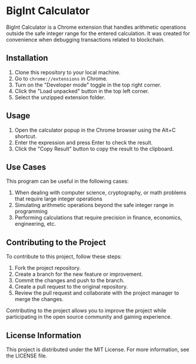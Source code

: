 # BigInt Calculator

BigInt Calculator is a Chrome extension that handles arithmetic operations outside the safe integer range for the entered calculation. It was created for convenience when debugging transactions related to blockchain.

## Installation

1. Clone this repository to your local machine.
2. Go to `chrome://extensions` in Chrome.
3. Turn on the "Developer mode" toggle in the top right corner.
4. Click the "Load unpacked" button in the top left corner.
5. Select the unzipped extension folder.

## Usage

1. Open the calculator popup in the Chrome browser using the Alt+C shortcut.
2. Enter the expression and press Enter to check the result.
3. Click the "Copy Result" button to copy the result to the clipboard.

## Use Cases

This program can be useful in the following cases:

1. When dealing with computer science, cryptography, or math problems that require large integer operations
2. Simulating arithmetic operations beyond the safe integer range in programming
3. Performing calculations that require precision in finance, economics, engineering, etc.

## Contributing to the Project

To contribute to this project, follow these steps:

1. Fork the project repository.
2. Create a branch for the new feature or improvement.
3. Commit the changes and push to the branch.
4. Create a pull request to the original repository.
5. Review the pull request and collaborate with the project manager to merge the changes.

Contributing to the project allows you to improve the project while participating in the open source community and gaining experience.

## License Information

This project is distributed under the MIT License. For more information, see the LICENSE file.
